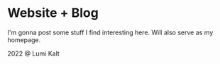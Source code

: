 # Website + Blog

I'm gonna post some stuff I find interesting here. Will also serve as my homepage.

2022 @ Lumi Kalt